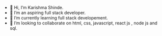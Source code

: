 - 👋 Hi, I’m Karishma Shinde.
- 👀 I’m an aspiring full stack developer.
- 🌱 I’m currently learning full stack developement.
- 💞️ I’m looking to collaborate on html, css, javascript, react js , node js and sql.


<!---
Karishma7720/Karishma7720 is a ✨ special ✨ repository because its `README.md` (this file) appears on your GitHub profile.
You can click the Preview link to take a look at your changes.
--->
